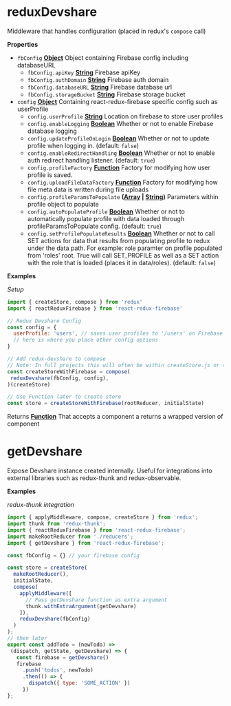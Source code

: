 # reduxDevshare

Middleware that handles configuration (placed in redux's
`compose` call)

**Properties**

-   `fbConfig` **[Object](https://developer.mozilla.org/en-US/docs/Web/JavaScript/Reference/Global_Objects/Object)** Object containing Firebase config including
    databaseURL
    -   `fbConfig.apiKey` **[String](https://developer.mozilla.org/en-US/docs/Web/JavaScript/Reference/Global_Objects/String)** Firebase apiKey
    -   `fbConfig.authDomain` **[String](https://developer.mozilla.org/en-US/docs/Web/JavaScript/Reference/Global_Objects/String)** Firebase auth domain
    -   `fbConfig.databaseURL` **[String](https://developer.mozilla.org/en-US/docs/Web/JavaScript/Reference/Global_Objects/String)** Firebase database url
    -   `fbConfig.storageBucket` **[String](https://developer.mozilla.org/en-US/docs/Web/JavaScript/Reference/Global_Objects/String)** Firebase storage bucket
-   `config` **[Object](https://developer.mozilla.org/en-US/docs/Web/JavaScript/Reference/Global_Objects/Object)** Containing react-redux-firebase specific config
    such as userProfile
    -   `config.userProfile` **[String](https://developer.mozilla.org/en-US/docs/Web/JavaScript/Reference/Global_Objects/String)** Location on firebase to store user
        profiles
    -   `config.enableLogging` **[Boolean](https://developer.mozilla.org/en-US/docs/Web/JavaScript/Reference/Global_Objects/Boolean)** Whether or not to enable Firebase
        database logging
    -   `config.updateProfileOnLogin` **[Boolean](https://developer.mozilla.org/en-US/docs/Web/JavaScript/Reference/Global_Objects/Boolean)** Whether or not to update
        profile when logging in. (default: `false`)
    -   `config.enableRedirectHandling` **[Boolean](https://developer.mozilla.org/en-US/docs/Web/JavaScript/Reference/Global_Objects/Boolean)** Whether or not to enable
        auth redirect handling listener. (default: `true`)
    -   `config.profileFactory` **[Function](https://developer.mozilla.org/en-US/docs/Web/JavaScript/Reference/Statements/function)** Factory for modifying how user profile is saved.
    -   `config.uploadFileDataFactory` **[Function](https://developer.mozilla.org/en-US/docs/Web/JavaScript/Reference/Statements/function)** Factory for modifying how file meta data is written during file uploads
    -   `config.profileParamsToPopulate` **([Array](https://developer.mozilla.org/en-US/docs/Web/JavaScript/Reference/Global_Objects/Array) \| [String](https://developer.mozilla.org/en-US/docs/Web/JavaScript/Reference/Global_Objects/String))** Parameters within
        profile object to populate
    -   `config.autoPopulateProfile` **[Boolean](https://developer.mozilla.org/en-US/docs/Web/JavaScript/Reference/Global_Objects/Boolean)** Whether or not to
        automatically populate profile with data loaded through
        profileParamsToPopulate config. (default: `true`)
    -   `config.setProfilePopulateResults` **[Boolean](https://developer.mozilla.org/en-US/docs/Web/JavaScript/Reference/Global_Objects/Boolean)** Whether or not to
        call SET actions for data that results from populating profile to redux under
        the data path. For example: role paramter on profile populated from 'roles'
        root. True will call SET_PROFILE as well as a SET action with the role that
        is loaded (places it in data/roles). (default: `false`)

**Examples**

_Setup_

```javascript
import { createStore, compose } from 'redux'
import { reactReduxFirebase } from 'react-redux-firebase'

// Redux Devshare Config
const config = {
  userProfile: 'users', // saves user profiles to '/users' on Firebase
  // here is where you place other config options
}

// Add redux-devshare to compose
// Note: In full projects this will often be within createStore.js or store.js
const createStoreWithFirebase = compose(
 reduxDevshare(fbConfig, config),
)(createStore)

// Use Function later to create store
const store = createStoreWithFirebase(rootReducer, initialState)
```

Returns **[Function](https://developer.mozilla.org/en-US/docs/Web/JavaScript/Reference/Statements/function)** That accepts a component a returns a wrapped version of component

# getDevshare

Expose Devshare instance created internally. Useful for
integrations into external libraries such as redux-thunk and redux-observable.

**Examples**

_redux-thunk integration_

```javascript
import { applyMiddleware, compose, createStore } from 'redux';
import thunk from 'redux-thunk';
import { reactReduxFirebase } from 'react-redux-firebase';
import makeRootReducer from './reducers';
import { getDevshare } from 'react-redux-firebase';

const fbConfig = {} // your firebase config

const store = createStore(
  makeRootReducer(),
  initialState,
  compose(
    applyMiddleware([
      // Pass getDevshare function as extra argument
      thunk.withExtraArgument(getDevshare)
    ]),
    reduxDevshare(fbConfig)
  )
);
// then later
export const addTodo = (newTodo) =>
 (dispatch, getState, getDevshare) => {
   const firebase = getDevshare()
   firebase
     .push('todos', newTodo)
     .then(() => {
       dispatch({ type: 'SOME_ACTION' })
     })
};
```
